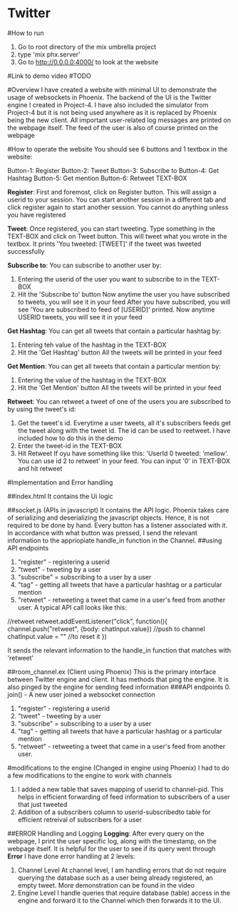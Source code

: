 # Twitter

#How to run
1. Go to root directory of the mix umbrella project
2. type 'mix phx.server'
3. Go to http://0.0.0.0:4000/ to look at the website

#Link to demo video
#TODO

#Overview
I have created a website with minimal UI to demonstrate the usage of websockets in Phoenix. The backend of the UI is the Twitter engine I created in Project-4. I have also included the simulator from Project-4 but it is not being used anywhere as it is replaced by Phoenix being the new client. All important user-related log messages are printed on the webpage itself. The feed of the user is also of course printed on the webpage 

#How to operate the website
You should see 6 buttons and 1 textbox in the website:

Button-1: Register
Button-2: Tweet
Button-3: Subscribe to
Button-4: Get Hashtag
Button-5: Get mention
Button-6: Retweet
TEXT-BOX

**Register**: First and foremost, click on Register button. This will assign a userid to your session. You can start another session in a different tab and click register again to start another session. You cannot do anything unless you have registered

**Tweet**: Once registered, you can start tweeting. Type something in the TEXT-BOX and click on Tweet button. This will tweet what you wrote in the textbox. It prints 'You tweeted: [TWEET]' if the tweet was tweeted successfully

**Subscribe to**: You can subscribe to another user by:
1. Entering the userid of the user you want to subscribe to in the TEXT-BOX
2. Hit the 'Subscribe to' button
Now anytime the user you have subscribed to tweets, you will see it in your feed
After you have subscribed, you will see 'You are subscribed to feed of [USERID]' printed. Now anytime USERID tweets, you will see it in your feed

**Get Hashtag**: You can get all tweets that contain a particular hashtag by:
1. Entering teh value of the hashtag in the TEXT-BOX
2. Hit the 'Get Hashtag' button
All the tweets will be printed in your feed

**Get Mention**: You can get all tweets that contain a particular mention by:
1. Entering the value of the hashtag in the TEXT-BOX
2. Hit the 'Get Mention' button
All the tweets will be printed in your feed

**Retweet**: You can retweet a tweet of one of the users you are subscribed to by using the tweet's id:
1. Get the tweet's id. Everytime a user tweets, all it's subscribers feeds get the tweet along with the tweet id. The id can be used to reetweet. I have included how to do this in the demo
2. Enter the tweet-id in the TEXT-BOX
3. Hit Retweet
If oyu have something like this: 'UserId 0 tweeted: 'mellow'. You can use id 2 to retweet' in your feed. You can input '0' in TEXT-BOX and hit retweet


#Implementation and Error handling

##index.html
It contains the Ui logic

##socket.js (APIs in javascript)
It contains the API logic. Phoenix takes care of serializing and deserializing the javascript objects. Hence, it is not required to be done by hand. Every button has a listener associated with it. In accordance with what button was pressed, I send the relevant information to the appriopiate handle_in function in the Channel. 
##using API endpoints
1. "register" - registering a userid
2. "tweet" - tweeting by a user
3. "subscribe" = subscribing to a user by a user
4. "tag" - getting all tweets that have a particular hashtag or a particular mention
5. "retweet" - retweeting a tweet that came in a user's feed from another user.
A typical API call looks like this:

//retweet
retweet.addEventListener("click", function(){
  channel.push("retweet", {body: chatInput.value}) //push to channel
  chatInput.value = "" //to reset it
})

It sends the relevant information to the handle_in function that matches with 'retweet'

##room_channel.ex (Client using Phoenix)
This is the primary interface between Twitter engine and client. It has methods that ping the engine. It is also pinged by the engine for sending feed information
###API endpoints
0. join() - A new user joined a websocket connection
1. "register" - registering a userid
2. "tweet" - tweeting by a user
3. "subscribe" = subscribing to a user by a user
4. "tag" - getting all tweets that have a particular hashtag or a particular mention
5. "retweet" - retweeting a tweet that came in a user's feed from another user.

#modifications to the engine (Changed in engine using Phoenix)
I had to do a few modifications to the engine to work with channels
1. I added a new table that saves mapping of userid to channel-pid. This helps in efficient forwarding of feed information to subscribers of a user that just tweeted
2. Addition of a subscribers column to userid-subscribedto table for efficient retreival of subscribers for a user

##ERROR Handling and Logging
**Logging**: After every query on the webpage, I print the user specific log, along with the timestamp, on the webpage itself. It is helpful for the user to see if its query went through
**Error**
I have done error handling at 2 levels:
1. Channel Level
At channel level, I am handling errors that do not require querying the database such as a user being already registered, an empty tweet. More demonstration can be found in the video
2. Engine Level
I handle queries that require database (table) access in the engine and forward it to the Channel which then forwards it to the UI.

